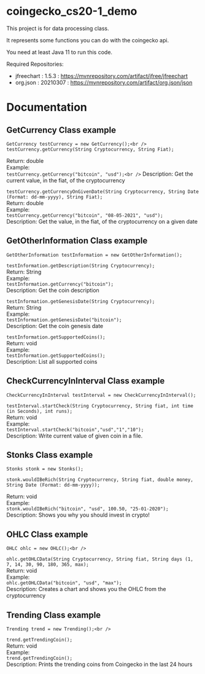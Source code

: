 # coingecko_cs20-1_demo
This project is for data processing class.

It represents some functions you can do with the coingecko api.

You need at least Java 11 to run this code.


Required Repositories:
- jfreechart : 1.5.3 : https://mvnrepository.com/artifact/jfree/jfreechart
- org.json : 20210307 : https://mvnrepository.com/artifact/org.json/json


# Documentation

## GetCurrency Class example

```GetCurrency testCurrency = new GetCurrency();<br />```
```testCurrency.getCurrency(String Cryptocurrency, String Fiat);```

Return: double <br />
Example: <br />
```testCurrency.getCurrency("bitcoin", "usd");<br />```
Description: Get the current value, in the fiat, of the cryptocurrency<br />

```testCurrency.getCurrencyOnGivenDate(String Cryptocurrency, String Date (Format: dd-mm-yyyy), String Fiat);```<br />
Return: double<br />
Example: <br/>  ```testCurrency.getCurrency("bitcoin", "08-05-2021", "usd");```<br />
Description: Get the value, in the fiat, of the cryptocurrency on a given date<br />

## GetOtherInformation Class example

```GetOtherInformation testInformation = new GetOtherInformation();```<br />

```testInformation.getDescription(String Cryptocurrency);```<br />
Return: String<br />
Example:<br /> ```testInformation.getCurrency("bitcoin");```<br />
Description: Get the coin description<br />

```testInformation.getGenesisDate(String Cryptocurrency);```<br />
Return: String<br />
Example:<br /> ```testInformation.getGenesisDate("bitcoin");```<br />
Description: Get the coin genesis date<br />

```testInformation.getSupportedCoins();```<br />
Return: void<br />
Example:<br /> ```testInformation.getSupportedCoins();```<br />
Description: List all supported coins<br />

## CheckCurrencyInInterval Class example

```CheckCurrencyInInterval testInterval = new CheckCurrencyInInterval();```<br />

```testInterval.startCheck(String Cryptocurrency, String fiat, int time (in Seconds), int runs);```<br />
Return: void<br />
Example:<br /> ```testInterval.startCheck("bitcoin","usd","1","10");```<br />
Description: Write current value of given coin in a file.<br />

## Stonks Class example

```Stonks stonk = new Stonks();```<br />

```stonk.wouldIBeRich(String Cryptocurrency, String fiat, double money, String Date (Format: dd-mm-yyyy));```<br />

Return: void<br />
Example: <br />```stonk.wouldIBeRich("bitcoin", "usd", 100.50, "25-01-2020");```<br />
Description: Shows you why you should invest in crypto!<br />

## OHLC Class example

```OHLC ohlc = new OHLC();<br />```

```ohlc.getOHLCData(String Cryptocurrency, String fiat, String days (1, 7, 14, 30, 90, 180, 365, max);```<br />
Return: void<br />
Example: <br />```ohlc.getOHLCData("bitcoin", "usd", "max");```<br />
Description: Creates a chart and shows you the OHLC from the cryptocurrency<br />

## Trending Class example

```Trending trend = new Trending();<br />```

```trend.getTrendingCoin();```<br />
Return: void<br />
Example: <br />```trend.getTrendingCoin();```<br />
Description: Prints the trending coins from Coingecko in the last 24 hours<br />




